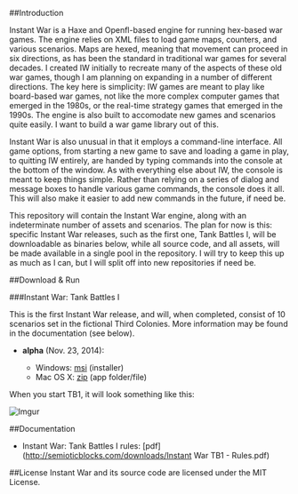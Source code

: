 ##Introduction

Instant War is a Haxe and Openfl-based engine for running hex-based war games.  The engine relies on XML files to load game maps, counters, and various scenarios.  Maps are hexed, meaning that movement can proceed in six directions, as has been the standard in traditional war games for several decades.  I created IW initially to recreate many of the aspects of these old war games, though I am planning on expanding in a number of different directions.  The key here is simplicity: IW games are meant to play like board-based war games, not like the more complex computer games that emerged in the 1980s, or the real-time strategy games that emerged in the 1990s.  The engine is also built to accomodate new games and scenarios quite easily.  I want to build a war game library out of this.

Instant War is also unusual in that it employs a command-line interface.  All game options, from starting a new game to save and loading a game in play, to quitting IW entirely, are handed by typing commands into the console at the bottom of the window.  As with everything else about IW, the console is meant to keep things simple.  Rather than relying on a series of dialog and message boxes to handle various game commands, the console does it all.  This will also make it easier to add new commands in the future, if need be.

This repository will contain the Instant War engine, along with an indeterminate number of assets and scenarios.  The plan for now is this: specific Instant War releases, such as the first one, Tank Battles I, will be downloadable as binaries below, while all source code, and all assets, will be made available in a single pool in the repository.  I will try to keep this up as much as I can, but I will split off into new repositories if need be.

##Download & Run

###Instant War: Tank Battles I

This is the first Instant War release, and will, when completed, consist of 10 scenarios set in the fictional Third Colonies.  More information may be found in the documentation (see below).

* **alpha** (Nov. 23, 2014):

  * Windows: [msi](http://semioticblocks.com/downloads/InstantWarTankBattlesI.msi) (installer)
  * Mac OS X: [zip](http://semioticblocks.com/downloads/IW-TB1.app.zip) (app folder/file)

When you start TB1, it will look something like this:

![Imgur](http://i.imgur.com/dTRgPNv.png?1)

##Documentation

* Instant War: Tank Battles I rules: [pdf](http://semioticblocks.com/downloads/Instant War TB1 - Rules.pdf)

##License
Instant War and its source code are licensed under the MIT License.
